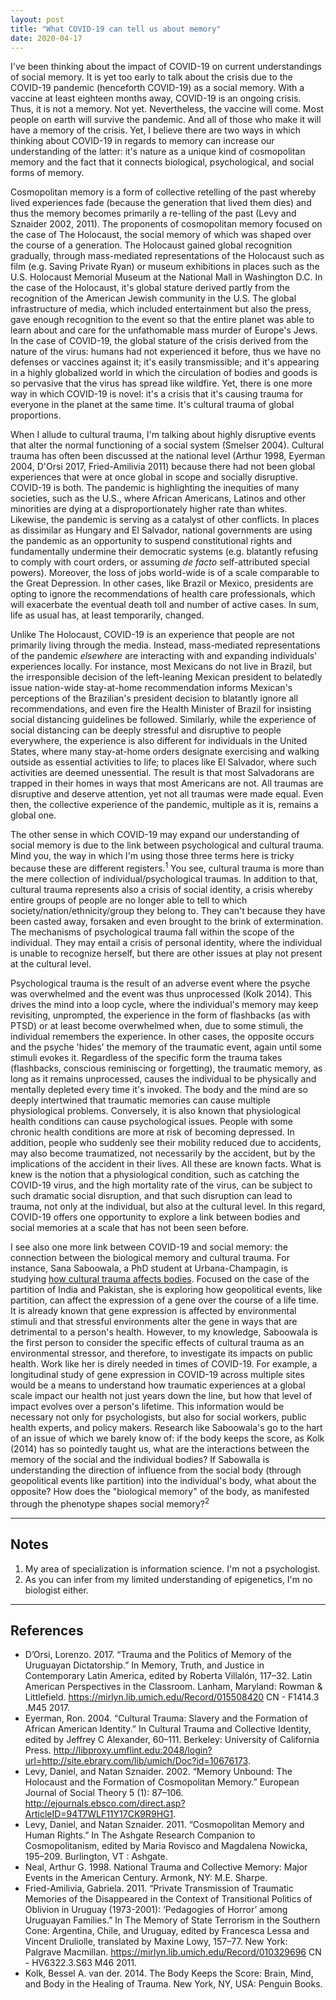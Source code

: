 ```yaml
---
layout: post
title: "What COVID-19 can tell us about memory"
date: 2020-04-17
---
```


I've been thinking about the impact of COVID-19 on current understandings of social memory. It is yet too early to talk about the crisis due to the COVID-19 pandemic (henceforth COVID-19) as a social memory. With a vaccine  at least eighteen months away, COVID-19 is an ongoing crisis. Thus, it is not a memory. Not yet. Nevertheless, the vaccine will come. Most people on earth will survive the pandemic. And all of those who make it will have a memory of the crisis. Yet, I believe there are two ways in which thinking about COVID-19 in regards to memory can increase our understanding of the latter: it's nature as a unique kind of cosmopolitan memory and the fact that it connects biological, psychological, and social forms of memory.

Cosmopolitan memory is a form of collective retelling of the past whereby lived experiences fade (because the generation that lived them dies) and thus the memory becomes primarily a re-telling of the past (Levy and Sznaider 2002, 2011). The proponents of cosmopolitan memory focused on the case of The Holocaust, the social memory of which was shaped over the course of a generation. The Holocaust gained global recognition gradually, through mass-mediated representations of the Holocaust such as film (e.g. Saving Private Ryan) or museum exhibitions in places such as the U.S. Holocaust Memorial Museum at the National Mall in Washington D.C. In the case of the Holocaust, it's global stature derived partly from the recognition of the American Jewish community in the U.S. The global infrastructure of media, which included entertainment but also the press, gave enough recognition to the event so that the entire planet was able to learn about and care for the unfathomable mass murder of Europe's Jews. In the case of COVID-19, the global stature of the crisis derived from the nature of the virus: humans had not experienced it before, thus we have no defenses or vaccines against it; it's easily transmissible; and it's appearing in a highly globalized world in which the circulation of bodies and goods is so pervasive that the virus has spread like wildfire. Yet, there is one more way in which COVID-19 is novel: it's a crisis that it's causing trauma for everyone in the planet at the same time. It's cultural trauma of global proportions.

When I allude to cultural trauma, I'm talking about highly disruptive events that alter the normal functioning of a social system (Smelser 2004). Cultural trauma has often been discussed at the national level (Arthur 1998, Eyerman 2004, D'Orsi 2017, Fried-Amilivia 2011) because there had not been global experiences that were at once global in scope and socially disruptive. COVID-19 is both. The pandemic is highlighting the inequities of many societies, such as the U.S., where African Americans, Latinos and other minorities are dying at a disproportionately higher rate than whites. Likewise, the pandemic is serving as a catalyst of other conflicts. In places as dissimilar as Hungary and El Salvador, national governments are using the pandemic as an opportunity to suspend constitutional rights and fundamentally undermine their democratic systems (e.g. blatantly refusing to comply with court orders, or assuming *de facto* self-attributed special powers). Moreover, the loss of jobs world-wide is of a scale comparable to the Great Depression. In other cases, like Brazil or Mexico, presidents are opting to ignore the recommendations of health care professionals, which will exacerbate the eventual death toll and number of active cases. In sum, life as usual has, at least temporarily, changed.

Unlike The Holocaust, COVID-19 is an experience that people are not primarily living through the media. Instead, mass-mediated representations of the pandemic *elsewhere* are interacting with and expanding individuals' experiences locally. For instance, most Mexicans do not live in Brazil, but the irresponsible decision of the left-leaning Mexican president to belatedly issue  nation-wide stay-at-home recommendation informs Mexican's perceptions of the Brazilian's president decision to blatantly ignore all recommendations, and even fire the Health Minister of Brazil for insisting social distancing guidelines be followed. Similarly, while the experience of social distancing can be deeply stressful and disruptive to people everywhere, the experience is also different for individuals in the United States, where many stay-at-home orders designate exercising and walking outside as essential activities to life; to places like El Salvador, where such activities are deemed unessential. The result is that most Salvadorans are trapped in their homes in ways that most Americans are not. All traumas are disruptive and deserve attention, yet not all traumas were made equal. Even then, the collective experience of the pandemic, multiple as it is, remains a global one.

The other sense in which COVID-19 may expand our understanding of social memory is due to the link between psychological and cultural trauma. Mind you, the way in which I'm using those three terms here is tricky because these are different registers.<sup>1</sup> You see, cultural trauma is more than the mere collection of individual/psychological traumas. In addition to that, cultural trauma represents also a crisis of social identity, a crisis whereby entire groups of people are no longer able to tell to which society/nation/ethnicity/group they belong to. They can't because they have been casted away, forsaken and even brought to the brink of extermination. The mechanisms of psychological trauma fall within the scope of the individual. They may entail a crisis of personal identity, where the individual is unable to recognize herself, but there are other issues at play not present at the cultural level.

Psychological trauma is the result of an adverse event where the psyche was overwhelmed and the event was thus unprocessed (Kolk 2014). This drives the mind into a loop cycle, where the individual's memory may keep revisiting, unprompted, the experience in the form of flashbacks (as with PTSD) or at least become overwhelmed when, due to some stimuli, the individual remembers the experience. In other cases, the opposite occurs and the psyche 'hides' the memory of the traumatic event, again until some stimuli evokes it. Regardless of the specific form the trauma takes (flashbacks, conscious reminiscing or forgetting), the traumatic memory, as long as it remains unprocessed, causes the individual to be physically and mentally depleted every time it's invoked. The body and the mind are so deeply intertwined that traumatic memories can cause multiple physiological problems. Conversely, it is also known that physiological health conditions can cause psychological issues. People with some chronic health conditions are more at risk of becoming depressed. In addition, people who suddenly see their mobility reduced due to accidents, may also become traumatized, not necessarily by the accident, but by the implications of the accident in their lives. All these are known facts. What is knew is the notion that a physiological condition, such as catching the COVID-19 virus, and the high mortality rate of the virus, can be subject to such dramatic social disruption, and that such disruption can lead to trauma, not only at the individual, but also at the cultural level. In this regard, COVID-19 offers one opportunity to explore a link between bodies and social memories at a scale that has not been seen before.

I see also one more link between COVID-19 and social memory: the connection between the biological memory and cultural trauma. For instance, Sana Saboowala, a PhD student at Urbana-Champagin, is studying [how cultural trauma affects bodies](https://www.youtube.com/watch?v=k5lDqHDouiU). Focused on the case of the partition of India and Pakistan, she is exploring how geopolitical events, like partition, can affect the expression of a gene over the course of a life time. It is already known that gene expression is affected by environmental stimuli and that stressful environments alter the gene in ways that are detrimental to a person's health. However, to my knowledge, Saboowala is the first person to consider the specific effects of cultural trauma as an environmental stressor, and therefore, to investigate its impacts on public health. Work like her is direly needed in times of COVID-19. For example, a longitudinal study of gene expression in COVID-19 across multiple sites would be a means to understand how traumatic experiences at a global scale impact our health not just years down the line, but how that level of impact evolves over a person's lifetime. This information would be necessary not only for psychologists, but also for social workers, public health experts, and policy makers. Research like Saboowala's go to the hart of an issue of which we barely know of: if the body keeps the score, as Kolk (2014) has so pointedly taught us, what are the interactions between the memory of the social and the individual bodies? If Sabowalla is understanding the direction of influence from the social body (through geopolitical events like partition) into the individual's body, what about the opposite? How does the "biological memory" of the body, as manifested through the phenotype shapes social memory?<sup>2</sup>

---
## Notes
1. My area of specialization is information science. I'm not a psychologist.
2. As you can infer from my limited understanding of epigenetics, I'm no biologist either.

---

## References
- D’Orsi, Lorenzo. 2017. “Trauma and the Politics of Memory of the Uruguayan Dictatorship.” In Memory, Truth, and Justice in Contemporary Latin America, edited by Roberta Villalón, 117–32. Latin American Perspectives in the Classroom. Lanham, Maryland: Rowman & Littlefield. https://mirlyn.lib.umich.edu/Record/015508420 CN  - F1414.3 .M45 2017.
- Eyerman, Ron. 2004. “Cultural Trauma: Slavery and the Formation of African American Identity.” In Cultural Trauma and Collective Identity, edited by Jeffrey C Alexander, 60–111. Berkeley: University of California Press. http://libproxy.umflint.edu:2048/login?url=http://site.ebrary.com/lib/umich/Doc?id=10676173.
- Levy, Daniel, and Natan Sznaider. 2002. “Memory Unbound: The Holocaust and the Formation of Cosmopolitan Memory.” European Journal of Social Theory 5 (1): 87–106. http://ejournals.ebsco.com/direct.asp?ArticleID=94T7WLF11Y17CK9R9HG1.
- Levy, Daniel, and Natan Sznaider. 2011. “Cosmopolitan Memory and Human Rights.” In The Ashgate Research Companion to Cosmopolitanism, edited by Maria Rovisco and Magdalena Nowicka, 195–209. Burlington, VT : Ashgate.
- Neal, Arthur G. 1998. National Trauma and Collective Memory: Major Events in the American Century. Armonk, NY: M.E. Sharpe.
- Fried-Amilivia, Gabriela. 2011. “Private Transmission of Traumatic Memories of the Disappeared in the Context of Transitional Politics of Oblivion in Uruguay (1973-2001): ‘Pedagogies of Horror’ among Uruguayan Families.” In The Memory of State Terrorism in the Southern Cone: Argentina, Chile, and Uruguay, edited by Francesca Lessa and Vincent Druliolle, translated by Maxine Lowy, 157–77. New York: Palgrave Macmillan. https://mirlyn.lib.umich.edu/Record/010329696 CN  - HV6322.3.S63 M46 2011.
- Kolk, Bessel A. van der. 2014. The Body Keeps the Score: Brain, Mind, and Body in the Healing of Trauma. New York, NY, USA: Penguin Books.

